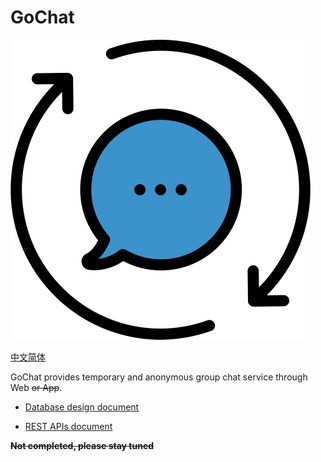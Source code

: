 # GoChat

<img class="" src="public/img/chat.png" style="width:480px;height:480px" alt=""/>

[中文简体](README_zh-CN.md)

GoChat provides temporary and anonymous group chat service through Web ~~or App~~.

- [Database design document](doc/db_document.md)

- [REST APIs document](https://duruyao.github.io/gochat/)

~~**Not completed, please stay tuned**~~

